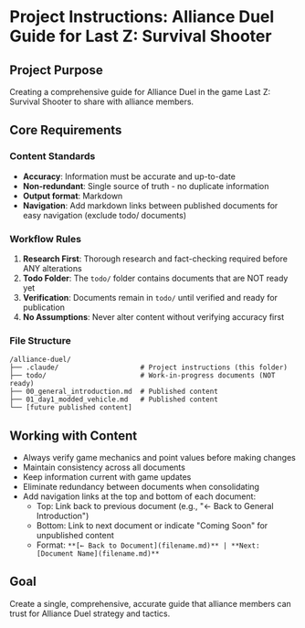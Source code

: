 # Project Instructions: Alliance Duel Guide for Last Z: Survival Shooter

## Project Purpose
Creating a comprehensive guide for Alliance Duel in the game Last Z: Survival Shooter to share with alliance members.

## Core Requirements

### Content Standards
- **Accuracy**: Information must be accurate and up-to-date
- **Non-redundant**: Single source of truth - no duplicate information
- **Output format**: Markdown
- **Navigation**: Add markdown links between published documents for easy navigation (exclude todo/ documents)

### Workflow Rules
1. **Research First**: Thorough research and fact-checking required before ANY alterations
2. **Todo Folder**: The `todo/` folder contains documents that are NOT ready yet
3. **Verification**: Documents remain in `todo/` until verified and ready for publication
4. **No Assumptions**: Never alter content without verifying accuracy first

### File Structure
```
/alliance-duel/
├── .claude/                    # Project instructions (this folder)
├── todo/                       # Work-in-progress documents (NOT ready)
├── 00_general_introduction.md  # Published content
├── 01_day1_modded_vehicle.md   # Published content
└── [future published content]
```

## Working with Content
- Always verify game mechanics and point values before making changes
- Maintain consistency across all documents
- Keep information current with game updates
- Eliminate redundancy between documents when consolidating
- Add navigation links at the top and bottom of each document:
  - Top: Link back to previous document (e.g., "← Back to General Introduction")
  - Bottom: Link to next document or indicate "Coming Soon" for unpublished content
  - Format: `**[← Back to Document](filename.md)** | **Next: [Document Name](filename.md)**`

## Goal
Create a single, comprehensive, accurate guide that alliance members can trust for Alliance Duel strategy and tactics.
